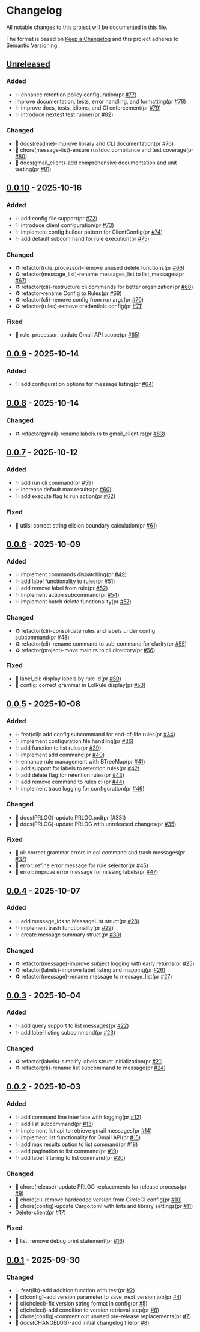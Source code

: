 # Changelog

All notable changes to this project will be documented in this file.

The format is based on [Keep a Changelog](https://keepachangelog.com/en/1.0.0/)
and this project adheres to [Semantic Versioning](https://semver.org/spec/v2.0.0.html).

## [Unreleased]

### Added

- ✨ enhance retention policy configuration(pr [#77])
- improve documentation, tests, error handling, and formatting(pr [#78])
- ✨ improve docs, tests, idioms, and CI enforcement(pr [#79])
- ✨ introduce nextest test runner(pr [#82])

### Changed

- 📝 docs(readme)-improve library and CLI documentation(pr [#76])
- 🧰 chore(message-list)-ensure rustdoc compliance and test coverage(pr [#80])
- 📝 docs(gmail_client)-add comprehensive documentation and unit testing(pr [#81])

## [0.0.10] - 2025-10-16

### Added

- ✨ add config file support(pr [#72])
- ✨ introduce client configuration(pr [#73])
- ✨ implement config builder pattern for ClientConfig(pr [#74])
- ✨ add default subcommand for rule execution(pr [#75])

### Changed

- ♻️ refactor(rule_processor)-remove unused delete functions(pr [#66])
- ♻️ refactor(message_list)-rename messages_list to list_messages(pr [#67])
- ♻️ refactor(cli)-restructure cli commands for better organization(pr [#68])
- ♻️ refactor-rename Config to Rules(pr [#69])
- ♻️ refactor(cli)-remove config from run args(pr [#70])
- ♻️ refactor(rules)-remove credentials config(pr [#71])

### Fixed

- 🐛 rule_processor: update Gmail API scope(pr [#65])

## [0.0.9] - 2025-10-14

### Added

- ✨ add configuration options for message listing(pr [#64])

## [0.0.8] - 2025-10-14

### Changed

- ♻️ refactor(gmail)-rename labels.rs to gmail_client.rs(pr [#63])

## [0.0.7] - 2025-10-12

### Added

- ✨ add run cli command(pr [#59])
- ✨ increase default max results(pr [#60])
- ✨ add execute flag to run action(pr [#62])

### Fixed

- 🐛 utils: correct string elision boundary calculation(pr [#61])

## [0.0.6] - 2025-10-09

### Added

- ✨ implement commands dispatching(pr [#49])
- ✨ add label functionality to rules(pr [#51])
- ✨ add remove label from rule(pr [#52])
- ✨ implement action subcommand(pr [#54])
- ✨ implement batch delete functionality(pr [#57])

### Changed

- ♻️ refactor(cli)-consolidate rules and labels under config subcommand(pr [#48])
- ♻️ refactor(cli)-rename command to sub_command for clarity(pr [#55])
- ♻️ refactor(project)-move main.rs to cli directory(pr [#56])

### Fixed

- 🐛 label_cli: display labels by rule id(pr [#50])
- 🐛 config: correct grammar in EolRule display(pr [#53])

## [0.0.5] - 2025-10-08

### Added

- ✨ feat(cli): add config subcommand for end-of-life rules(pr [#34])
- ✨ implement configuration file handling(pr [#36])
- ✨ add function to list rules(pr [#39])
- ✨ implement add command(pr [#40])
- ✨ enhance rule management with BTreeMap(pr [#41])
- ✨ add support for labels to retention rules(pr [#42])
- ✨ add delete flag for retention rules(pr [#43])
- ✨ add remove command to rules cli(pr [#44])
- ✨ implement trace logging for configuration(pr [#46])

### Changed

- 📝 docs(PRLOG)-update PRLOG.md(pr [#33])
- 📝 docs(PRLOG)-update PRLOG with unreleased changes(pr [#35])

### Fixed

- 🐛 ui: correct grammar errors in eol command and trash messages(pr [#37])
- 🐛 error: refine error message for rule selector(pr [#45])
- 🐛 error: improve error message for missing labels(pr [#47])

## [0.0.4] - 2025-10-07

### Added

- ✨ add message_ids to MessageList struct(pr [#28])
- ✨ implement trash functionality(pr [#29])
- ✨ create message summary struct(pr [#30])

### Changed

- ♻️ refactor(message)-improve subject logging with early returns(pr [#25])
- ♻️ refactor(labels)-improve label listing and mapping(pr [#26])
- ♻️ refactor(message)-rename message to message_list(pr [#27])

## [0.0.3] - 2025-10-04

### Added

- ✨ add query support to list messages(pr [#22])
- ✨ add label listing subcommand(pr [#23])

### Changed

- ♻️ refactor(labels)-simplify labels struct initialization(pr [#21])
- ♻️ refactor(cli)-rename list subcommand to message(pr [#24])

## [0.0.2] - 2025-10-03

### Added

- ✨ add command line interface with logging(pr [#12])
- ✨ add list subcommand(pr [#13])
- ✨ implement list api to retrieve gmail messages(pr [#14])
- ✨ implement list functionality for Gmail API(pr [#15])
- ✨ add max results option to list command(pr [#18])
- ✨ add pagination to list command(pr [#19])
- ✨ add label filtering to list command(pr [#20])

### Changed

- 🔧 chore(release)-update PRLOG replacements for release process(pr [#9])
- 🔧 chore(ci)-remove hardcoded version from CircleCI config(pr [#10])
- 🔧 chore(config)-update Cargo.toml with lints and library settings(pr [#11])
- Delete-client(pr [#17])

### Fixed

- 🐛 list: remove debug print statement(pr [#16])

## [0.0.1] - 2025-09-30

### Changed

- ✨ feat(lib)-add addition function with test(pr [#2])
- 👷 ci(config)-add version parameter to save_next_version job(pr [#4])
- 👷 ci(circleci)-fix version string format in config(pr [#5])
- 👷 ci(circleci)-add condition to version retrieval step(pr [#6])
- 🔧 chore(config)-comment out unused pre-release replacements(pr [#7])
- 📝 docs(CHANGELOG)-add initial changelog file(pr [#8])

[#2]: https://github.com/jerus-org/cull-gmail/pull/2
[#4]: https://github.com/jerus-org/cull-gmail/pull/4
[#5]: https://github.com/jerus-org/cull-gmail/pull/5
[#6]: https://github.com/jerus-org/cull-gmail/pull/6
[#7]: https://github.com/jerus-org/cull-gmail/pull/7
[#8]: https://github.com/jerus-org/cull-gmail/pull/8
[#9]: https://github.com/jerus-org/cull-gmail/pull/9
[#10]: https://github.com/jerus-org/cull-gmail/pull/10
[#11]: https://github.com/jerus-org/cull-gmail/pull/11
[#12]: https://github.com/jerus-org/cull-gmail/pull/12
[#13]: https://github.com/jerus-org/cull-gmail/pull/13
[#14]: https://github.com/jerus-org/cull-gmail/pull/14
[#15]: https://github.com/jerus-org/cull-gmail/pull/15
[#16]: https://github.com/jerus-org/cull-gmail/pull/16
[#17]: https://github.com/jerus-org/cull-gmail/pull/17
[#18]: https://github.com/jerus-org/cull-gmail/pull/18
[#19]: https://github.com/jerus-org/cull-gmail/pull/19
[#20]: https://github.com/jerus-org/cull-gmail/pull/20
[#21]: https://github.com/jerus-org/cull-gmail/pull/21
[#22]: https://github.com/jerus-org/cull-gmail/pull/22
[#23]: https://github.com/jerus-org/cull-gmail/pull/23
[#24]: https://github.com/jerus-org/cull-gmail/pull/24
[#25]: https://github.com/jerus-org/cull-gmail/pull/25
[#26]: https://github.com/jerus-org/cull-gmail/pull/26
[#27]: https://github.com/jerus-org/cull-gmail/pull/27
[#28]: https://github.com/jerus-org/cull-gmail/pull/28
[#29]: https://github.com/jerus-org/cull-gmail/pull/29
[#30]: https://github.com/jerus-org/cull-gmail/pull/30
[#34]: https://github.com/jerus-org/cull-gmail/pull/34
[#35]: https://github.com/jerus-org/cull-gmail/pull/35
[#36]: https://github.com/jerus-org/cull-gmail/pull/36
[#37]: https://github.com/jerus-org/cull-gmail/pull/37
[#39]: https://github.com/jerus-org/cull-gmail/pull/39
[#40]: https://github.com/jerus-org/cull-gmail/pull/40
[#41]: https://github.com/jerus-org/cull-gmail/pull/41
[#42]: https://github.com/jerus-org/cull-gmail/pull/42
[#43]: https://github.com/jerus-org/cull-gmail/pull/43
[#44]: https://github.com/jerus-org/cull-gmail/pull/44
[#45]: https://github.com/jerus-org/cull-gmail/pull/45
[#46]: https://github.com/jerus-org/cull-gmail/pull/46
[#47]: https://github.com/jerus-org/cull-gmail/pull/47
[#48]: https://github.com/jerus-org/cull-gmail/pull/48
[#49]: https://github.com/jerus-org/cull-gmail/pull/49
[#50]: https://github.com/jerus-org/cull-gmail/pull/50
[#51]: https://github.com/jerus-org/cull-gmail/pull/51
[#52]: https://github.com/jerus-org/cull-gmail/pull/52
[#53]: https://github.com/jerus-org/cull-gmail/pull/53
[#54]: https://github.com/jerus-org/cull-gmail/pull/54
[#55]: https://github.com/jerus-org/cull-gmail/pull/55
[#56]: https://github.com/jerus-org/cull-gmail/pull/56
[#57]: https://github.com/jerus-org/cull-gmail/pull/57
[#59]: https://github.com/jerus-org/cull-gmail/pull/59
[#60]: https://github.com/jerus-org/cull-gmail/pull/60
[#61]: https://github.com/jerus-org/cull-gmail/pull/61
[#62]: https://github.com/jerus-org/cull-gmail/pull/62
[#63]: https://github.com/jerus-org/cull-gmail/pull/63
[#64]: https://github.com/jerus-org/cull-gmail/pull/64
[#65]: https://github.com/jerus-org/cull-gmail/pull/65
[#66]: https://github.com/jerus-org/cull-gmail/pull/66
[#67]: https://github.com/jerus-org/cull-gmail/pull/67
[#68]: https://github.com/jerus-org/cull-gmail/pull/68
[#69]: https://github.com/jerus-org/cull-gmail/pull/69
[#70]: https://github.com/jerus-org/cull-gmail/pull/70
[#71]: https://github.com/jerus-org/cull-gmail/pull/71
[#72]: https://github.com/jerus-org/cull-gmail/pull/72
[#73]: https://github.com/jerus-org/cull-gmail/pull/73
[#74]: https://github.com/jerus-org/cull-gmail/pull/74
[#75]: https://github.com/jerus-org/cull-gmail/pull/75
[#76]: https://github.com/jerus-org/cull-gmail/pull/76
[#77]: https://github.com/jerus-org/cull-gmail/pull/77
[#78]: https://github.com/jerus-org/cull-gmail/pull/78
[#79]: https://github.com/jerus-org/cull-gmail/pull/79
[#80]: https://github.com/jerus-org/cull-gmail/pull/80
[#81]: https://github.com/jerus-org/cull-gmail/pull/81
[#82]: https://github.com/jerus-org/cull-gmail/pull/82
[Unreleased]: https://github.com/jerus-org/cull-gmail/compare/v0.0.10...HEAD
[0.0.10]: https://github.com/jerus-org/cull-gmail/compare/v0.0.9...v0.0.10
[0.0.9]: https://github.com/jerus-org/cull-gmail/compare/v0.0.8...v0.0.9
[0.0.8]: https://github.com/jerus-org/cull-gmail/compare/v0.0.7...v0.0.8
[0.0.7]: https://github.com/jerus-org/cull-gmail/compare/v0.0.6...v0.0.7
[0.0.6]: https://github.com/jerus-org/cull-gmail/compare/v0.0.5...v0.0.6
[0.0.5]: https://github.com/jerus-org/cull-gmail/compare/v0.0.4...v0.0.5
[0.0.4]: https://github.com/jerus-org/cull-gmail/compare/v0.0.3...v0.0.4
[0.0.3]: https://github.com/jerus-org/cull-gmail/compare/v0.0.2...v0.0.3
[0.0.2]: https://github.com/jerus-org/cull-gmail/compare/v0.0.1...v0.0.2
[0.0.1]: https://github.com/jerus-org/cull-gmail/releases/tag/v0.0.1
